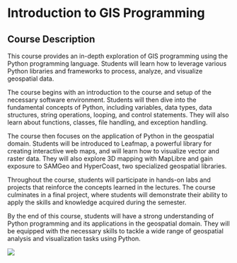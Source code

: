 # Introduction to GIS Programming

## Course Description

This course provides an in-depth exploration of GIS programming using the Python programming language. Students will learn how to leverage various Python libraries and frameworks to process, analyze, and visualize geospatial data.

The course begins with an introduction to the course and setup of the necessary software environment. Students will then dive into the fundamental concepts of Python, including variables, data types, data structures, string operations, looping, and control statements. They will also learn about functions, classes, file handling, and exception handling.

The course then focuses on the application of Python in the geospatial domain. Students will be introduced to Leafmap, a powerful library for creating interactive web maps, and will learn how to visualize vector and raster data. They will also explore 3D mapping with MapLibre and gain exposure to SAMGeo and HyperCoast, two specialized geospatial libraries.

Throughout the course, students will participate in hands-on labs and projects that reinforce the concepts learned in the lectures. The course culminates in a final project, where students will demonstrate their ability to apply the skills and knowledge acquired during the semester.

By the end of this course, students will have a strong understanding of Python programming and its applications in the geospatial domain. They will be equipped with the necessary skills to tackle a wide range of geospatial analysis and visualization tasks using Python.

![](https://assets.gishub.org/images/geog-312.png)
